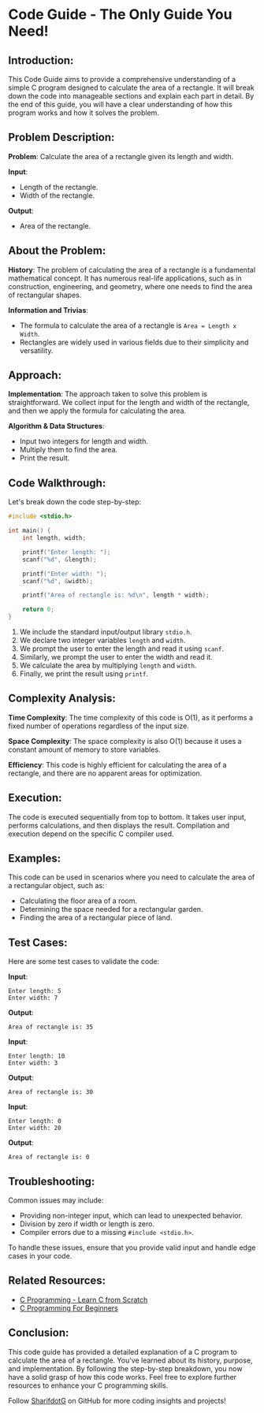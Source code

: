 # Code Guide - The Only Guide You Need!

## Introduction:
This Code Guide aims to provide a comprehensive understanding of a simple C program designed to calculate the area of a rectangle. It will break down the code into manageable sections and explain each part in detail. By the end of this guide, you will have a clear understanding of how this program works and how it solves the problem.

## Problem Description:
**Problem**: Calculate the area of a rectangle given its length and width.

**Input**: 
- Length of the rectangle.
- Width of the rectangle.

**Output**:
- Area of the rectangle.

## About the Problem:
**History**: The problem of calculating the area of a rectangle is a fundamental mathematical concept. It has numerous real-life applications, such as in construction, engineering, and geometry, where one needs to find the area of rectangular shapes.

**Information and Trivias**: 
- The formula to calculate the area of a rectangle is `Area = Length x Width`.
- Rectangles are widely used in various fields due to their simplicity and versatility.

## Approach:
**Implementation**: The approach taken to solve this problem is straightforward. We collect input for the length and width of the rectangle, and then we apply the formula for calculating the area.

**Algorithm & Data Structures**:
- Input two integers for length and width.
- Multiply them to find the area.
- Print the result.

## Code Walkthrough:
Let's break down the code step-by-step:

```c
#include <stdio.h>

int main() {
    int length, width;

    printf("Enter length: ");
    scanf("%d", &length);

    printf("Enter width: ");
    scanf("%d", &width);

    printf("Area of rectangle is: %d\n", length * width);

    return 0;
}
```

1. We include the standard input/output library `stdio.h`.
2. We declare two integer variables `length` and `width`.
3. We prompt the user to enter the length and read it using `scanf`.
4. Similarly, we prompt the user to enter the width and read it.
5. We calculate the area by multiplying `length` and `width`.
6. Finally, we print the result using `printf`.

## Complexity Analysis:
**Time Complexity**: The time complexity of this code is O(1), as it performs a fixed number of operations regardless of the input size.

**Space Complexity**: The space complexity is also O(1) because it uses a constant amount of memory to store variables.

**Efficiency**: This code is highly efficient for calculating the area of a rectangle, and there are no apparent areas for optimization.

## Execution:
The code is executed sequentially from top to bottom. It takes user input, performs calculations, and then displays the result. Compilation and execution depend on the specific C compiler used.

## Examples:
This code can be used in scenarios where you need to calculate the area of a rectangular object, such as:
- Calculating the floor area of a room.
- Determining the space needed for a rectangular garden.
- Finding the area of a rectangular piece of land.

## Test Cases:
Here are some test cases to validate the code:

**Input**:
```
Enter length: 5
Enter width: 7
```
**Output**: 
```
Area of rectangle is: 35
```

**Input**:
```
Enter length: 10
Enter width: 3
```
**Output**: 
```
Area of rectangle is: 30
```

**Input**:
```
Enter length: 0
Enter width: 20
```
**Output**: 
```
Area of rectangle is: 0
```

## Troubleshooting:
Common issues may include:
- Providing non-integer input, which can lead to unexpected behavior.
- Division by zero if width or length is zero.
- Compiler errors due to a missing `#include <stdio.h>`.

To handle these issues, ensure that you provide valid input and handle edge cases in your code.

## Related Resources:
- [C Programming - Learn C from Scratch](https://www.learn-c.org/)
- [C Programming For Beginners](https://www.programiz.com/c-programming)

## Conclusion:
This code guide has provided a detailed explanation of a C program to calculate the area of a rectangle. You've learned about its history, purpose, and implementation. By following the step-by-step breakdown, you now have a solid grasp of how this code works. Feel free to explore further resources to enhance your C programming skills.

Follow [SharifdotG](https://github.com/SharifdotG) on GitHub for more coding insights and projects!
